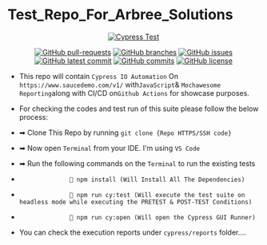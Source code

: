 # Test_Repo_For_Arbree_Solutions

<div align="center">
        
[![Cypress Test](https://github.com/Mahbub091/Test_Repo/actions/workflows/main.yml/badge.svg)](https://github.com/Mahbub091/Test_Repo/actions/workflows/main.yml)
</div>

<div align="center">
        
[![GitHub pull-requests](https://img.shields.io/github/issues-pr/Mahbub091/Test_Repo.svg)](https://GitHub.com/Mahbub091/Test_Repo/pull/)
[![GitHub branches](https://badgen.net/github/branches/Mahbub091/Test_Repo)](https://github.com/Mahbub091/Test_Repo)
[![GitHub issues](https://img.shields.io/github/issues/Mahbub091/Test_Repo.svg)](https://GitHub.com/Mahbub091/Test_Repo/issues/)
[![GitHub latest commit](https://badgen.net/github/last-commit/Mahbub091/Test_Repo)](https://GitHub.com/Mahbub091/Test_Repo/commit/)
[![GitHub commits](https://badgen.net/github/commits/Mahbub091/Test_Repo)](https://GitHub.com/Mahbub091/Test_Repo/commit/)
[![GitHub license](https://badgen.net/github/license/Mahbub091/Test_Repo)](https://github.com/Mahbub091/Test_Repo/blob/master/LICENSE)
</div>

- This repo will contain `Cypress IO Automation` On `https://www.saucedemo.com/v1/` with`JavaScript`&amp; `Mochawesome Reporting`along with CI/CD on`Github Actions` for showcase purposes.

- For checking the codes and test run of this suite please follow the below process:

- ➡ Clone This Repo by running `git clone {Repo HTTPS/SSH code}`
- ➡ Now open `Terminal` from your IDE. I'm using `VS Code`
- ➡ Run the following commands on the `Terminal` to run the existing tests
-                   💠 npm install (Will Install All The Dependencies)
-                   💠 npm run cy:test (Will execute the test suite on headless mode while executing the PRETEST & POST-TEST Conditions)
-                   💠 npm run cy:open (Will open the Cypress GUI Runner)

- You can check the execution reports under `cypress/reports` folder....
